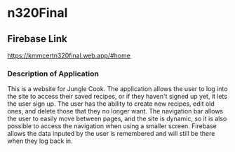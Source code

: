# n320Final

## Firebase Link

https://kmmcertn320final.web.app/#home

### Description of Application

This is a website for Jungle Cook.
The application allows the user to log into the site to access their saved recipes, or if they haven't signed up yet, it lets the user sign up.
The user has the ability to create new recipes, edit old ones, and delete those that they no longer want.
The navigation bar allows the user to easily move between pages, and the site is dynamic, so it is also possible to access the navigation when using a smaller screen.
Firebase allows the data inputed by the user is remembered and will still be there when they log back in.
